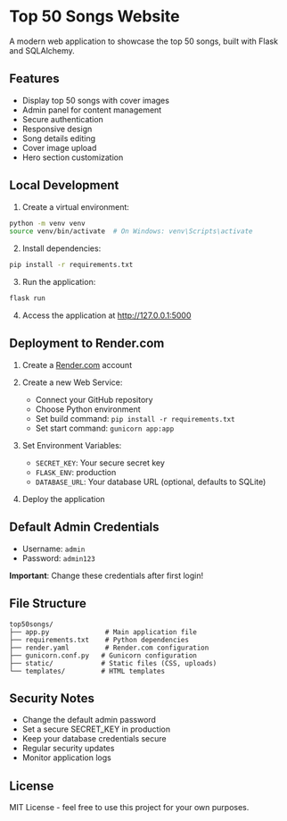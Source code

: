 # Top 50 Songs Website

A modern web application to showcase the top 50 songs, built with Flask and SQLAlchemy.

## Features

- Display top 50 songs with cover images
- Admin panel for content management
- Secure authentication
- Responsive design
- Song details editing
- Cover image upload
- Hero section customization

## Local Development

1. Create a virtual environment:
```bash
python -m venv venv
source venv/bin/activate  # On Windows: venv\Scripts\activate
```

2. Install dependencies:
```bash
pip install -r requirements.txt
```

3. Run the application:
```bash
flask run
```

4. Access the application at http://127.0.0.1:5000

## Deployment to Render.com

1. Create a [Render.com](https://render.com) account

2. Create a new Web Service:
   - Connect your GitHub repository
   - Choose Python environment
   - Set build command: `pip install -r requirements.txt`
   - Set start command: `gunicorn app:app`

3. Set Environment Variables:
   - `SECRET_KEY`: Your secure secret key
   - `FLASK_ENV`: production
   - `DATABASE_URL`: Your database URL (optional, defaults to SQLite)

4. Deploy the application

## Default Admin Credentials

- Username: `admin`
- Password: `admin123`

**Important**: Change these credentials after first login!

## File Structure

```
top50songs/
├── app.py              # Main application file
├── requirements.txt    # Python dependencies
├── render.yaml         # Render.com configuration
├── gunicorn.conf.py   # Gunicorn configuration
├── static/            # Static files (CSS, uploads)
└── templates/         # HTML templates
```

## Security Notes

- Change the default admin password
- Set a secure SECRET_KEY in production
- Keep your database credentials secure
- Regular security updates
- Monitor application logs

## License

MIT License - feel free to use this project for your own purposes.
